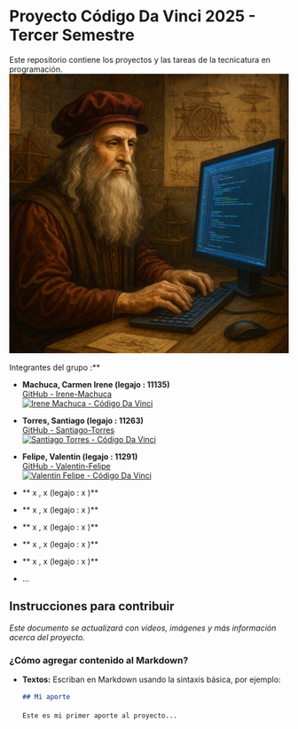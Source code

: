 # Proyecto Código Da Vinci 2025 - Tercer Semestre

Este repositorio contiene los proyectos y las tareas de la tecnicatura en programación.  
![Leonardo programando](./assets/codigoDavinci.png)

Integrantes del grupo :**  
- **Machuca, Carmen Irene (legajo : 11135)**  
  [GitHub - Irene-Machuca ](https://github.com/mirenecarmen)  
  [![Irene Machuca - Código Da Vinci ](https://img.shields.io/badge/Código%20Da%20Vinci-Irene%20Machuca-blueyellow?logo=github)](https://github.com/irenemachuca)

- **Torres, Santiago (legajo : 11263)**  
  [GitHub - Santiago-Torres ](https://github.com/Serrix06)  
  [![Santiago Torres - Código Da Vinci ](https://img.shields.io/badge/Código%20Da%20Vinci-Santiago%20Torres-blueyellow?logo=github)](https://github.com/Serrix06)
  
-  **Felipe, Valentin (legajo : 11291)**  
  [GitHub - Valentin-Felipe ](https://github.com/Valentin-Felipe)  
  [![Valentin Felipe - Código Da Vinci ](https://img.shields.io/badge/Código%20Da%20Vinci-Valentin%20Felipe-blueyellow?logo=github)](https://github.com/Valentin-Felipe) 
- ** x , x (legajo : x )**
- ** x , x (legajo : x )**
- ** x , x (legajo : x )**
- ** x , x (legajo : x )**
- ** x , x (legajo : x )** 


- ...

## Instrucciones para contribuir

*Este documento se actualizará con videos, imágenes y más información acerca del proyecto.*

### ¿Cómo agregar contenido al Markdown?

- **Textos:** Escriban en Markdown usando la sintaxis básica, por ejemplo:
  
  ```markdown
  ## Mi aporte
  
  Este es mi primer aporte al proyecto...

